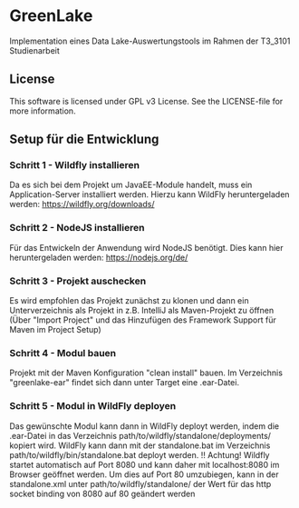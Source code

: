 # GreenLake
Implementation eines Data Lake-Auswertungstools im Rahmen der T3_3101 Studienarbeit

## License
This software is licensed under GPL v3 License. See the LICENSE-file for more information.

## Setup für die Entwicklung
### Schritt 1 - Wildfly installieren
Da es sich bei dem Projekt um JavaEE-Module handelt, muss ein Application-Server installiert werden. Hierzu kann WildFly heruntergeladen werden: https://wildfly.org/downloads/

### Schritt 2 - NodeJS installieren
Für das Entwickeln der Anwendung wird NodeJS benötigt. Dies kann hier heruntergeladen werden: https://nodejs.org/de/

### Schritt 3 - Projekt auschecken
Es wird empfohlen das Projekt zunächst zu klonen und dann ein Unterverzeichnis als Projekt in z.B. IntelliJ als Maven-Projekt zu öffnen (Über "Import Project" und das Hinzufügen des Framework Support für Maven im Project Setup)

### Schritt 4 - Modul bauen
Projekt mit der Maven Konfiguration "clean install" bauen. Im Verzeichnis "greenlake-ear" findet sich dann unter Target eine .ear-Datei.

### Schritt 5 - Modul in WildFly deployen
Das gewünschte Modul kann dann in WildFly deployt werden, indem die .ear-Datei in das Verzeichnis path/to/wildfly/standalone/deployments/ kopiert wird. WildFly kann dann mit der standalone.bat im Verzeichnis path/to/wildfly/bin/standalone.bat deployt werden. 
!! Achtung! Wildfly startet automatisch auf Port 8080 und kann daher mit localhost:8080 im Browser geöffnet werden. Um dies auf Port 80 umzubiegen, kann in der standalone.xml unter path/to/wildfly/standalone/ der Wert für das http socket binding von 8080 auf 80 geändert werden
